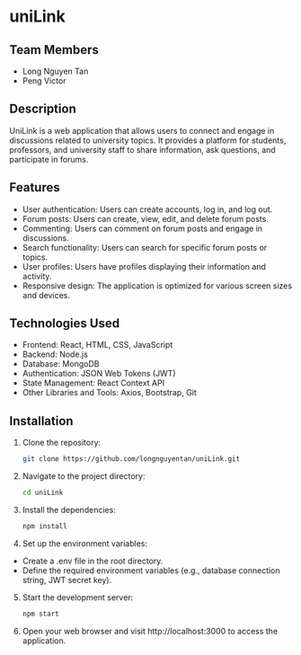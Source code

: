 # uniLink

## Team Members
- Long Nguyen Tan
- Peng Victor

## Description

UniLink is a web application that allows users to connect and engage in discussions related to university topics. It provides a platform for students, professors, and university staff to share information, ask questions, and participate in forums.

## Features

- User authentication: Users can create accounts, log in, and log out.
- Forum posts: Users can create, view, edit, and delete forum posts.
- Commenting: Users can comment on forum posts and engage in discussions.
- Search functionality: Users can search for specific forum posts or topics.
- User profiles: Users have profiles displaying their information and activity.
- Responsive design: The application is optimized for various screen sizes and devices.

## Technologies Used

- Frontend: React, HTML, CSS, JavaScript
- Backend: Node.js
- Database: MongoDB
- Authentication: JSON Web Tokens (JWT)
- State Management: React Context API
- Other Libraries and Tools: Axios, Bootstrap, Git

## Installation

1. Clone the repository:
   ```bash
   git clone https://github.com/longnguyentan/uniLink.git
2. Navigate to the project directory:
   ```bash
   cd uniLink
3. Install the dependencies:
   ```bash
   npm install
4. Set up the environment variables:
- Create a .env file in the root directory.
- Define the required environment variables (e.g., database connection string, JWT secret key).
5. Start the development server:
   ```bash
   npm start
6. Open your web browser and visit http://localhost:3000 to access the application.

